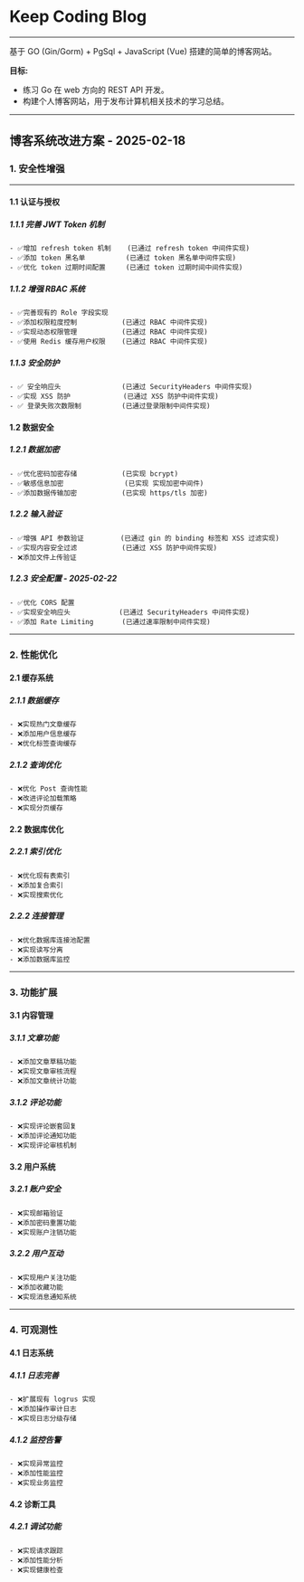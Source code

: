 # Keep Coding Blog

***

基于 GO (Gin/Gorm) + PgSql + JavaScript (Vue) 搭建的简单的博客网站。

**目标:**

* 练习 Go 在 web 方向的 REST API 开发。
* 构建个人博客网站，用于发布计算机相关技术的学习总结。

***

## 博客系统改进方案 - 2025-02-18

### 1. 安全性增强

***

#### 1.1 认证与授权

##### 1.1.1 完善 JWT Token 机制

```text
- ✅增加 refresh token 机制    (已通过 refresh token 中间件实现)
- ✅添加 token 黑名单          (已通过 token 黑名单中间件实现)
- ✅优化 token 过期时间配置     (已通过 token 过期时间中间件实现)
```

##### 1.1.2 增强 RBAC 系统

```text
- ✅完善现有的 Role 字段实现
- ✅添加权限粒度控制           (已通过 RBAC 中间件实现)
- ✅实现动态权限管理           (已通过 RBAC 中间件实现)
- ✅使用 Redis 缓存用户权限    (已通过 RBAC 中间件实现)
```

##### 1.1.3 安全防护

```text
- ✅ 安全响应头               (已通过 SecurityHeaders 中间件实现)
- ✅实现 XSS 防护             (已通过 XSS 防护中间件实现)
- ✅ 登录失败次数限制          (已通过登录限制中间件实现)
```

#### 1.2 数据安全

##### 1.2.1 数据加密

```text
- ✅优化密码加密存储           (已实现 bcrypt)
- ✅敏感信息加密               (已实现 实现加密中间件)
- ✅添加数据传输加密           (已实现 https/tls 加密)
```

##### 1.2.2 输入验证

```text
- ✅增强 API 参数验证         (已通过 gin 的 binding 标签和 XSS 过滤实现)
- ✅实现内容安全过滤           (已通过 XSS 防护中间件实现)
- ❌添加文件上传验证
```

##### 1.2.3 安全配置 - 2025-02-22

```text
- ✅优化 CORS 配置
- ✅实现安全响应头            (已通过 SecurityHeaders 中间件实现)
- ✅添加 Rate Limiting       (已通过速率限制中间件实现)
```

***

### 2. 性能优化

#### 2.1 缓存系统

##### 2.1.1 数据缓存

```text
- ❌实现热门文章缓存
- ❌添加用户信息缓存
- ❌优化标签查询缓存
```

##### 2.1.2 查询优化

```text
- ❌优化 Post 查询性能
- ❌改进评论加载策略
- ❌实现分页缓存
```

#### 2.2 数据库优化

##### 2.2.1 索引优化

```text
- ❌优化现有表索引
- ❌添加复合索引
- ❌实现搜索优化
```

##### 2.2.2 连接管理

```text
- ❌优化数据库连接池配置
- ❌实现读写分离
- ❌添加数据库监控
```

***

### 3. 功能扩展

#### 3.1 内容管理

##### 3.1.1 文章功能

```text
- ❌添加文章草稿功能
- ❌实现文章审核流程
- ❌添加文章统计功能
```

##### 3.1.2 评论功能

```text
- ❌实现评论嵌套回复
- ❌添加评论通知功能
- ❌实现评论审核机制
```

#### 3.2 用户系统

##### 3.2.1 账户安全

```text
- ❌实现邮箱验证
- ❌添加密码重置功能
- ❌实现账户注销功能
```

##### 3.2.2 用户互动

```text
- ❌实现用户关注功能
- ❌添加收藏功能
- ❌实现消息通知系统
```

***

### 4. 可观测性

#### 4.1 日志系统

##### 4.1.1 日志完善

```text
- ❌扩展现有 logrus 实现
- ❌添加操作审计日志
- ❌实现日志分级存储
```

##### 4.1.2 监控告警

```text
- ❌实现异常监控
- ❌添加性能监控
- ❌实现业务监控
```

#### 4.2 诊断工具

##### 4.2.1 调试功能

```text
- ❌实现请求跟踪
- ❌添加性能分析
- ❌实现健康检查
```
